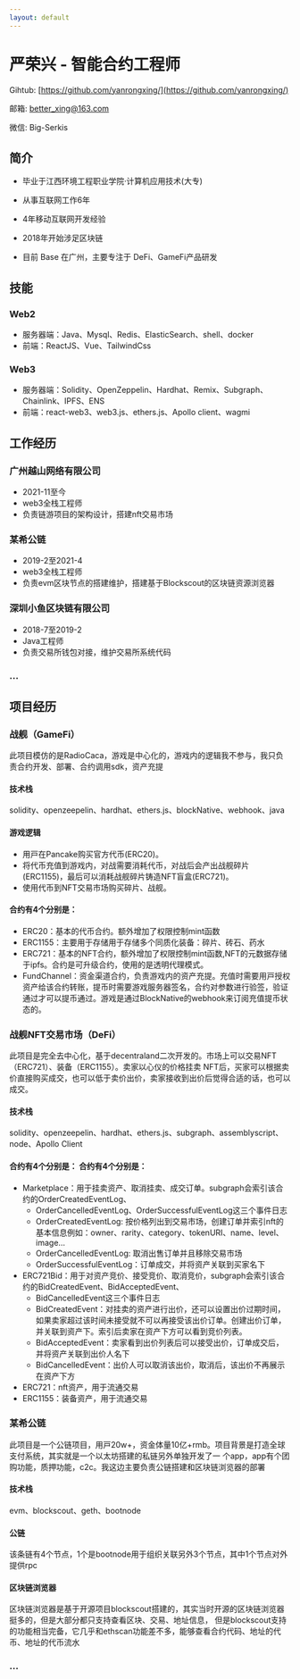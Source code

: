 ```yaml
---
layout: default
---
```


# 严荣兴 - 智能合约工程师

Gihtub: [https://github.com/yanrongxing/](https://github.com/yanrongxing/)

邮箱: [better_xing@163.com](mailto:better_xing@163.com)

微信: Big-Serkis

## 简介

*   毕业于江西环境工程职业学院·计算机应用技术(大专)

*   从事互联⽹⼯作6年

*   4年移动互联⽹开发经验

*   2018年开始涉⾜区块链

*   ⽬前 Base 在⼴州，主要专注于 DeFi、GameFi产品研发


## 技能
### Web2
*   服务器端：Java、Mysql、Redis、ElasticSearch、shell、docker
*   前端：ReactJS、Vue、TailwindCss

### Web3
*   服务器端：Solidity、OpenZeppelin、Hardhat、Remix、Subgraph、Chainlink、IPFS、ENS
*   前端：react-web3、web3.js、ethers.js、Apollo client、wagmi

## ⼯作经历
### ⼴州越⼭⽹络有限公司
*   2021-11⾄今
*   web3全栈⼯程师
*   负责链游项⽬的架构设计，搭建nft交易市场

### 某希公链
*   2019-2⾄2021-4
*   web3全栈⼯程师
*   负责evm区块节点的搭建维护，搭建基于Blockscout的区块链资源浏览器

### 深圳⼩⻥区块链有限公司
*   2018-7⾄2019-2
*   Java⼯程师
*   负责交易所钱包对接，维护交易所系统代码

### ...

## 项⽬经历
### 战舰（GameFi）
此项⽬模仿的是RadioCaca，游戏是中⼼化的，游戏内的逻辑我不参与，我只负责合约开发、部署、合约调⽤sdk，资产充提
#### 技术栈
solidity、openzeepelin、hardhat、ethers.js、blockNative、webhook、java
#### 游戏逻辑
*   ⽤⼾在Pancake购买官⽅代币(ERC20)。
*   将代币充值到游戏内，对战需要消耗代币，对战后会产出战舰碎⽚(ERC1155)，最后可以消耗战舰碎⽚铸造NFT盲盒(ERC721)。
*   使⽤代币到NFT交易市场购买碎⽚、战舰。
#### 合约有4个分别是：
*   ERC20：基本的代币合约。额外增加了权限控制mint函数
*   ERC1155：主要⽤于存储⽤于存储多个同质化装备：碎⽚、砖⽯、药⽔
*   ERC721：基本的NFT合约，额外增加了权限控制mint函数,NFT的元数据存储于ipfs。合约是可升级合约，使⽤的是透明代理模式。
*   FundChannel：资⾦渠道合约，负责游戏内的资产充提。充值时需要⽤⼾授权资产给该合约转账，提币时需要游戏服务器签名，合约对参数进⾏验签，验证通过才可以提币通过。游戏是通过BlockNative的webhook来订阅充值提币状态的。

### 战舰NFT交易市场（DeFi）

此项⽬是完全去中⼼化，基于decentraland⼆次开发的。市场上可以交易NFT（ERC721）、装备（ERC1155）。卖家以⼼仪的价格挂卖
NFT后，买家可以根据卖价直接购买成交，也可以低于卖价出价，卖家接收到出价后觉得合适的话，也可以成交。
#### 技术栈
solidity、openzeepelin、hardhat、ethers.js、subgraph、assemblyscript、node、Apollo Client

#### 合约有4个分别是： 合约有4个分别是：
- Marketplace：⽤于挂卖资产、取消挂卖、成交订单。subgraph会索引该合约的OrderCreatedEventLog、
  - OrderCancelledEventLog、OrderSuccessfulEventLog这三个事件⽇志
  - OrderCreatedEventLog: 按价格列出到交易市场，创建订单并索引nft的基本信息例如：owner、rarity、category、tokenURI、name、level、image…
  - OrderCancelledEventLog: 取消出售订单并且移除交易市场
  - OrderSuccessfulEventLog：订单成交，并将资产关联到买家名下
- ERC721Bid：⽤于对资产竞价、接受竞价、取消竞价，subgraph会索引该合约的BidCreatedEvent、BidAcceptedEvent、
  - BidCancelledEvent这三个事件⽇志
  - BidCreatedEvent：对挂卖的资产进⾏出价，还可以设置出价过期时间，如果卖家超过该时间未接受就不可以再接受该出价订单。创建出价订单，并关联到资产下。索引后卖家在资产下⽅可以看到竞价列表。
  - BidAcceptedEvent：卖家看到出价列表后可以接受出价，订单成交后，并将资产关联到出价⼈名下
  - BidCancelledEvent：出价⼈可以取消该出价，取消后，该出价不再展⽰在资产下⽅
- ERC721：nft资产，⽤于流通交易
- ERC1155：装备资产，⽤于流通交易

### 某希公链
此项⽬是⼀个公链项⽬，⽤⼾20w+，资⾦体量10亿+rmb。项⽬背景是打造全球⽀付系统，其实就是⼀个以太坊搭建的私链另外单独开发了⼀
个app，app有个团购功能，质押功能，c2c。我这边主要负责公链搭建和区块链浏览器的部署
#### 技术栈
evm、blockscout、geth、bootnode
#### 公链
该条链有4个节点，1个是bootnode⽤于组织关联另外3个节点，其中1个节点对外提供rpc
#### 区块链浏览器
区块链浏览器是基于开源项⽬blockscout搭建的，其实当时开源的区块链浏览器挺多的，但是⼤部分都只⽀持查看区块、交易、地址信息，
但是blockscout⽀持的功能相当完备，它⼏乎和ethscan功能差不多，能够查看合约代码、地址的代币、地址的代币流⽔

### …
